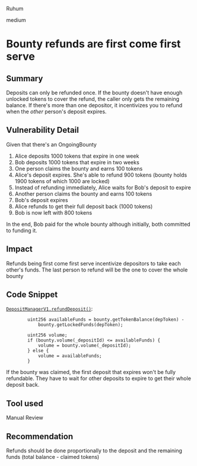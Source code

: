Ruhum

medium

# Bounty refunds are first come first serve

## Summary
Deposits can only be refunded once. If the bounty doesn't have enough unlocked tokens to cover the refund, the caller only gets the remaining balance. If there's more than one depositor, it incentivizes you to refund when the *other* person's deposit expires.

## Vulnerability Detail
Given that there's an OngoingBounty
1. Alice deposits 1000 tokens that expire in one week
2. Bob deposits 1000 tokens that expire in two weeks
3. One person claims the bounty and earns 100 tokens
4. Alice's deposit expires. She's able to refund 900 tokens (bounty holds 1900 tokens of which 1000 are locked)
5. Instead of refunding immediately, Alice waits for Bob's deposit to expire
6. Another person claims the bounty and earns 100 tokens
7. Bob's deposit expires
8. Alice refunds to get their full deposit back (1000 tokens)
9. Bob is now left with 800 tokens

In the end, Bob paid for the whole bounty although initially, both committed to funding it.

## Impact
Refunds being first come first serve incentivize depositors to take each other's funds. The last person to refund will be the one to cover the whole bounty

## Code Snippet
[`DepositManagerV1.refundDeposit()`](https://github.com/sherlock-audit/2023-02-openq/blob/main/contracts/DepositManager/Implementations/DepositManagerV1.sol#L171-L179C):
```sol
        uint256 availableFunds = bounty.getTokenBalance(depToken) -
            bounty.getLockedFunds(depToken);

        uint256 volume;
        if (bounty.volume(_depositId) <= availableFunds) {
            volume = bounty.volume(_depositId);
        } else {
            volume = availableFunds;
        }
```

If the bounty was claimed, the first deposit that expires won't be fully refundable. They have to wait for other deposits to expire to get their whole deposit back.

## Tool used

Manual Review

## Recommendation
Refunds should be done proportionally to the deposit and the remaining funds (total balance - claimed tokens)